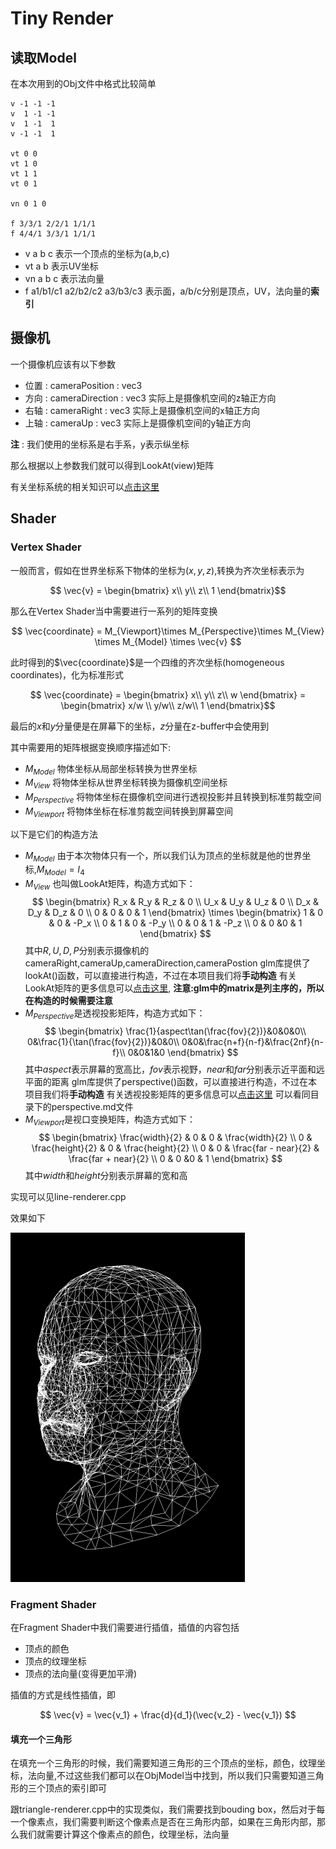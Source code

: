 # Tiny Render

## 读取Model

在本次用到的Obj文件中格式比较简单

```obj
v -1 -1 -1
v  1 -1 -1
v  1 -1  1
v -1 -1  1

vt 0 0
vt 1 0
vt 1 1
vt 0 1

vn 0 1 0

f 3/3/1 2/2/1 1/1/1
f 4/4/1 3/3/1 1/1/1

```

- v a b c 表示一个顶点的坐标为(a,b,c)
- vt a b 表示UV坐标
- vn a b c 表示法向量
- f a1/b1/c1 a2/b2/c2 a3/b3/c3 表示面，a/b/c分别是顶点，UV，法向量的**索引**

## 摄像机

一个摄像机应该有以下参数

- 位置 : cameraPosition : vec3
- 方向 : cameraDirection : vec3
实际上是摄像机空间的z轴正方向
- 右轴 : cameraRight : vec3
实际上是摄像机空间的x轴正方向
- 上轴 : cameraUp : vec3
实际上是摄像机空间的y轴正方向

**注** : 我们使用的坐标系是右手系，y表示纵坐标

那么根据以上参数我们就可以得到LookAt(view)矩阵

有关坐标系统的相关知识可以[点击这里](https://learnopengl-cn.github.io/01%20Getting%20started/08%20Coordinate%20Systems/#_5)

## Shader

### Vertex Shader

一般而言，假如在世界坐标系下物体的坐标为$(x,y,z)$,转换为齐次坐标表示为

$$
\vec{v} = \begin{bmatrix}
 x\\
 y\\
 z\\
 1
\end{bmatrix}$$

那么在Vertex Shader当中需要进行一系列的矩阵变换

$$
\vec{coordinate} = M_{Viewport}\times M_{Perspective}\times M_{View} \times M_{Model} \times \vec{v}
$$

此时得到的$\vec{coordinate}$是一个四维的齐次坐标(homogeneous coordinates)，化为标准形式

$$
\vec{coordinate} = \begin{bmatrix}
 x\\
 y\\
 z\\
 w
\end{bmatrix} = \begin{bmatrix}
 x/w \\
 y/w\\
 z/w\\
 1
\end{bmatrix}$$

最后的$x$和$y$分量便是在屏幕下的坐标，$z$分量在z-buffer中会使用到

其中需要用的矩阵根据变换顺序描述如下:

- $M_{Model}$ 物体坐标从局部坐标转换为世界坐标
- $M_{View}$ 将物体坐标从世界坐标转换为摄像机空间坐标
- $M_{Perspective}$ 将物体坐标在摄像机空间进行透视投影并且转换到标准剪裁空间
- $M_{Viewport}$ 将物体坐标在标准剪裁空间转换到屏幕空间

以下是它们的构造方法

- $M_{Model}$ 由于本次物体只有一个，所以我们认为顶点的坐标就是他的世界坐标,$M_{Model} = I_4$
- $M_{View}$ 也叫做LookAt矩阵，构造方式如下：
$$
\begin{bmatrix}
  R_x & R_y & R_z & 0 \\
  U_x & U_y & U_z & 0 \\
  D_x & D_y & D_z & 0 \\
  0 & 0 & 0 & 1
\end{bmatrix}
\times
\begin{bmatrix}
  1 & 0 & 0 & -P_x \\
  0 & 1 & 0 & -P_y \\
  0 & 0 & 1 & -P_z \\
  0 & 0  &0 & 1
\end{bmatrix}
$$
其中$R,U,D,P$分别表示摄像机的cameraRight,cameraUp,cameraDirection,cameraPostion
glm库提供了lookAt()函数，可以直接进行构造，不过在本项目我们将**手动构造**
有关LookAt矩阵的更多信息可以[点击这里](https://learnopengl-cn.github.io/01%20Getting%20started/09%20Camera/),
**注意:glm中的matrix是列主序的，所以在构造的时候需要注意**
- $M_{Perspective}$是透视投影矩阵，构造方式如下：
$$
\begin{bmatrix}
\frac{1}{aspect\tan(\frac{fov}{2})}&0&0&0\\
0&\frac{1}{\tan(\frac{fov}{2})}&0&0\\
0&0&\frac{n+f}{n-f}&\frac{2nf}{n-f}\\
0&0&1&0
\end{bmatrix}
$$
其中$aspect$表示屏幕的宽高比，$fov$表示视野，$near$和$far$分别表示近平面和远平面的距离
glm库提供了perspective()函数，可以直接进行构造，不过在本项目我们将**手动构造**
有关透视投影矩阵的更多信息可以[点击这里](https://learnopengl-cn.github.io/01%20Getting%20started/08%20Coordinate%20Systems/)
可以看同目录下的perspective.md文件
- $M_{Viewport}$是视口变换矩阵，构造方式如下：
$$
\begin{bmatrix}
  \frac{width}{2} & 0 & 0 & \frac{width}{2} \\
  0 & \frac{height}{2} & 0 & \frac{height}{2} \\
  0 & 0 & \frac{far - near}{2} & \frac{far + near}{2} \\
  0 & 0  &0 & 1
\end{bmatrix}
$$
其中$width$和$height$分别表示屏幕的宽和高

实现可以见line-renderer.cpp

效果如下

![](img/2023-07-17-15-27-51.png)

### Fragment Shader

在Fragment Shader中我们需要进行插值，插值的内容包括

- 顶点的颜色
- 顶点的纹理坐标
- 顶点的法向量(变得更加平滑)

插值的方式是线性插值，即

$$
\vec{v} = \vec{v_1} + \frac{d}{d_1}(\vec{v_2} - \vec{v_1})
$$

#### 填充一个三角形

在填充一个三角形的时候，我们需要知道三角形的三个顶点的坐标，颜色，纹理坐标，法向量,不过这些我们都可以在ObjModel当中找到，所以我们只需要知道三角形的三个顶点的索引即可

跟triangle-renderer.cpp中的实现类似，我们需要找到bouding box，然后对于每一个像素点，我们需要判断这个像素点是否在三角形内部，如果在三角形内部，那么我们就需要计算这个像素点的颜色，纹理坐标，法向量